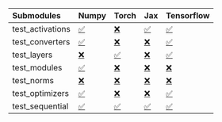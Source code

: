 | Submodules       | Numpy                                                                                                                           | Torch                                                                                                                           | Jax                                                                                                                             | Tensorflow                                                                                                                      |
|:-----------------|:--------------------------------------------------------------------------------------------------------------------------------|:--------------------------------------------------------------------------------------------------------------------------------|:--------------------------------------------------------------------------------------------------------------------------------|:--------------------------------------------------------------------------------------------------------------------------------|
| test_activations | <a href="https://github.com/unifyai/ivy/runs/8060511609?check_suite_focus=true" rel="noopener noreferrer" target="_blank">✅</a> | <a href="https://github.com/unifyai/ivy/runs/8060511833?check_suite_focus=true" rel="noopener noreferrer" target="_blank">❌</a> | <a href="https://github.com/unifyai/ivy/runs/8060512080?check_suite_focus=true" rel="noopener noreferrer" target="_blank">✅</a> | <a href="https://github.com/unifyai/ivy/runs/8060512782?check_suite_focus=true" rel="noopener noreferrer" target="_blank">✅</a> |
| test_converters  | <a href="https://github.com/unifyai/ivy/runs/8060511652?check_suite_focus=true" rel="noopener noreferrer" target="_blank">✅</a> | <a href="https://github.com/unifyai/ivy/runs/8060511856?check_suite_focus=true" rel="noopener noreferrer" target="_blank">❌</a> | <a href="https://github.com/unifyai/ivy/runs/8060512143?check_suite_focus=true" rel="noopener noreferrer" target="_blank">❌</a> | <a href="https://github.com/unifyai/ivy/runs/8060512825?check_suite_focus=true" rel="noopener noreferrer" target="_blank">✅</a> |
| test_layers      | <a href="https://github.com/unifyai/ivy/runs/8060511689?check_suite_focus=true" rel="noopener noreferrer" target="_blank">❌</a> | <a href="https://github.com/unifyai/ivy/runs/8060511881?check_suite_focus=true" rel="noopener noreferrer" target="_blank">✅</a> | <a href="https://github.com/unifyai/ivy/runs/8060512240?check_suite_focus=true" rel="noopener noreferrer" target="_blank">❌</a> | <a href="https://github.com/unifyai/ivy/runs/8060512864?check_suite_focus=true" rel="noopener noreferrer" target="_blank">✅</a> |
| test_modules     | <a href="https://github.com/unifyai/ivy/runs/8060511724?check_suite_focus=true" rel="noopener noreferrer" target="_blank">✅</a> | <a href="https://github.com/unifyai/ivy/runs/8060511910?check_suite_focus=true" rel="noopener noreferrer" target="_blank">❌</a> | <a href="https://github.com/unifyai/ivy/runs/8060512365?check_suite_focus=true" rel="noopener noreferrer" target="_blank">❌</a> | <a href="https://github.com/unifyai/ivy/runs/8060512899?check_suite_focus=true" rel="noopener noreferrer" target="_blank">❌</a> |
| test_norms       | <a href="https://github.com/unifyai/ivy/runs/8060511754?check_suite_focus=true" rel="noopener noreferrer" target="_blank">❌</a> | <a href="https://github.com/unifyai/ivy/runs/8060511940?check_suite_focus=true" rel="noopener noreferrer" target="_blank">❌</a> | <a href="https://github.com/unifyai/ivy/runs/8060512495?check_suite_focus=true" rel="noopener noreferrer" target="_blank">❌</a> | <a href="https://github.com/unifyai/ivy/runs/8060512936?check_suite_focus=true" rel="noopener noreferrer" target="_blank">❌</a> |
| test_optimizers  | <a href="https://github.com/unifyai/ivy/runs/8060511775?check_suite_focus=true" rel="noopener noreferrer" target="_blank">✅</a> | <a href="https://github.com/unifyai/ivy/runs/8060511977?check_suite_focus=true" rel="noopener noreferrer" target="_blank">❌</a> | <a href="https://github.com/unifyai/ivy/runs/8060512633?check_suite_focus=true" rel="noopener noreferrer" target="_blank">❌</a> | <a href="https://github.com/unifyai/ivy/runs/8060512989?check_suite_focus=true" rel="noopener noreferrer" target="_blank">✅</a> |
| test_sequential  | <a href="https://github.com/unifyai/ivy/runs/8060511804?check_suite_focus=true" rel="noopener noreferrer" target="_blank">✅</a> | <a href="https://github.com/unifyai/ivy/runs/8060512030?check_suite_focus=true" rel="noopener noreferrer" target="_blank">✅</a> | <a href="https://github.com/unifyai/ivy/runs/8060512720?check_suite_focus=true" rel="noopener noreferrer" target="_blank">✅</a> | <a href="https://github.com/unifyai/ivy/runs/8060513019?check_suite_focus=true" rel="noopener noreferrer" target="_blank">✅</a> |